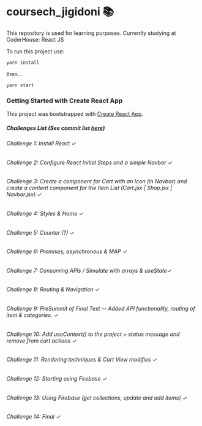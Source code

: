 # coursech_jigidoni 📚

This repository is used for learning purposes. Currently studying at CoderHouse: React JS

To run this project use:

`yarn install `

then...

`yarn start `

### Getting Started with Create React App

This project was bootstrapped with [Create React App](https://github.com/facebook/create-react-app).

##### Challenges List (See commit list [here](https://github.com/JuanGidoni/coursech_jigidoni/commits/master))

###### Challenge 1: Install React ✓
###### Challenge 2: Configure React Initial Steps and a simple Navbar ✓
###### Challenge 3: Create a component for Cart with an Icon (in Navbar) and create a content component for the Item List (Cart.jsx | Shop.jsx | Navbar.jsx) ✓
###### Challenge 4: Styles & Home ✓
###### Challenge 5: Counter (?) ✓
###### Challenge 6: Promises, asynchronous & MAP ✓
###### Challenge 7: Consuming APIs / Simulate with arrays & useState✓
###### Challenge 8: Routing & Navigation ✓
###### Challenge 9: PreSummit of Final Test -- Added API functionality, routing of item & categories. ✓
###### Challenge 10: Add useContext() to the project + status message and remove from cart actions ✓
###### Challenge 11: Rendering techniques & Cart View modifies ✓
###### Challenge 12: Starting using Firebase ✓
###### Challenge 13: Using Firebase (get collections, update and add items) ✓
###### Challenge 14: Final ✓
